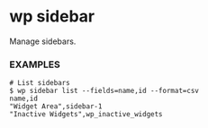 # wp sidebar

Manage sidebars.

### EXAMPLES

    # List sidebars
    $ wp sidebar list --fields=name,id --format=csv
    name,id
    "Widget Area",sidebar-1
    "Inactive Widgets",wp_inactive_widgets


